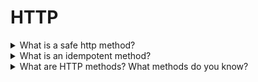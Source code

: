 # HTTP

<details>
  <summary>What is a safe http method?</summary>

An HTTP method is safe if it doesn't alter the state of the server. In other words, a method is safe if it leads to a read-only operation. Several common HTTP methods are safe: GET, HEAD, or OPTIONS. All safe methods are also idempotent, but not all idempotent methods are safe. For example, PUT and DELETE are both idempotent but unsafe.

[More >>](https://developer.mozilla.org/en-US/docs/Glossary/Safe/HTTP)

</details>

<details>
  <summary>What is an idempotent method?</summary>

An HTTP method is idempotent if an identical request can be made once or several times in a row with the same effect while leaving the server in the same state. In other words, an idempotent method should not have any side effects — unless those side effects are also idempotent. Implemented correctly, the GET, HEAD, PUT, and DELETE methods are idempotent, but not the POST method. All safe methods are also idempotent.

[More >>](https://developer.mozilla.org/en-US/docs/Glossary/Idempotent)

</details>

<details>
  <summary>What are HTTP methods? What methods do you know?</summary>

HTTP describes a set of request methods that demonstrate what action is needed. There are the following methods:

`GET` - to request source view. It is possible only to get data;

`HEAD` - the same as the GET but without response;

`POST` - to send subjects to a server and often require changes of the server state or side effects;

`PUT` - to replace all parts of an existed subject;

`PATCH` - to update only part of an existed subject;

`DELETE` - to remove data;

`CONNECT` - to create a connection between server and client;

`OPTIONS` - to get source description;

`TRACE` - to request test a message from a server.

</details>

